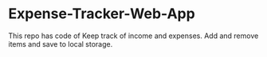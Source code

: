 # Expense-Tracker-Web-App
This repo has code of Keep track of income and expenses. Add and remove items and save to local storage.
